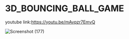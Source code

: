 # 3D_BOUNCING_BALL_GAME
youtube link:https://youtu.be/mAvpzr7EmvQ
<br>

![Screenshot (177)](https://user-images.githubusercontent.com/45364476/122670977-61e4cd00-d1e6-11eb-8d6b-f7131d85c024.png)
